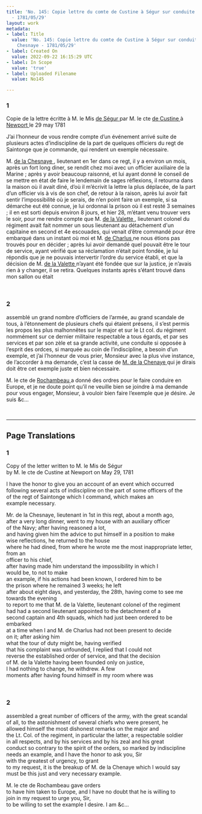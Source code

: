 ```yaml
---
title: 'No. 145: Copie lettre du comte de Custine à Ségur sur conduite M. de la Chesnaye
  - 1781/05/29'
layout: work
metadata:
- label: Title
  value: 'No. 145: Copie lettre du comte de Custine à Ségur sur conduite M. de la
    Chesnaye - 1781/05/29'
- label: Created On
  value: 2022-09-22 16:15:29 UTC
- label: In Scope
  value: 'true'
- label: Uploaded Filename
  value: No145

---
```

<div class="pages">
<div id="page-32573124">
<h3><a name="page-32573124">1</a></h3>
<div class="page-content">
<p>Copie de la lettre écritte à M. le Mis <a href="../subjects/32163021" title=" de Ségur "> de Ségur </a> <span class="line-break"> </span>par M. le cte <a href="../subjects/32163069" title=" de Custine "> de Custine </a> à <a href="../subjects/32162914" title=" Newport "> Newport </a> le 29 may 1781</p>
<p>J’ai l’honneur de vous rendre compte d’un événement arrivé <span class="line-break"> </span>suite de plusieurs actes d’indiscipline de la part de quelques officiers <span class="line-break"> </span>du regt de Saintonge que je commande, qui rendent un <span class="line-break"> </span>exemple nécessaire.</p>
<p>M. <a href="../subjects/32163070" title=" de la Chesnaye "> de la Chesnaye </a>, lieutenant en 1er dans ce regt, il y a environ un mois, <span class="line-break"> </span>après un fort long diner, se rendit chez moi avec un officier auxiliaire <span class="line-break"> </span>de la Marine ; après y avoir beaucoup raisonné, et lui ayant <span class="line-break"> </span>donné le conseil de se mettre en état de faire le lendemain <span class="line-break"> </span>de sages  réflexions, il retourna dans la maison où il avait <span class="line-break"> </span>diné, d’où il m’écrivit la lettre la plus déplacée, de la part d’un <span class="line-break"> </span>officier vis à vis de son chef, de retour à la raison, après lui <span class="line-break"> </span>avoir fait sentir l’impossibilité où je serais, de n’en point faire <span class="line-break"> </span>un exemple, si sa démarche eut été connue, je lui ordonnai <span class="line-break"> </span>la prison où il est resté 3 semaines ; il en est sorti depuis <span class="line-break"> </span>environ 8 jours, et hier 28, m’étant venu trouver vers le soir, <span class="line-break"> </span>pour me rendre compte que M. <a href="../subjects/32163071" title=" de la Valette "> de la Valette </a>, lieutenant colonel du régiment <span class="line-break"> </span>avait fait nommer un sous lieutenant au détachement d'un <span class="line-break"> </span>capitaine en second et 4e escouades, qui venait d’être commandé <span class="line-break"> </span>pour être embarqué dans un instant où moi et M. <a href="../subjects/32163072" title=" de Charlus "> de Charlus </a> ne nous étions <span class="line-break"> </span>pas trouvés pour en décider ; après lui avoir demandé <span class="line-break"> </span>quel pouvait être le tour de service, ayant vérifié que <span class="line-break"> </span>sa réclamation n’était point fondée, je lui répondis que je <span class="line-break"> </span>ne pouvais intervertir l’ordre du service établi, et que la <span class="line-break"> </span>décision de M. <a href="../subjects/32163071" title=" de la Valette "> de la Valette </a> n’ayant été fondée que sur la <span class="line-break"> </span>justice, je n’avais rien à y changer, il se retira. Quelques <span class="line-break"> </span>instants après s’étant trouvé dans mon sallon ou était </p>
</div>
</div>
<br />
<div id="page-32573125">
<h3><a name="page-32573125">2</a></h3>
<div class="page-content">
<p>assemblé un grand nombre d’officiers de l’armée, au grand scandale <span class="line-break"> </span>de tous, à l’étonnement de plusieurs chefs qui étaient présens, il <span class="line-break"> </span>s’est permis les propos les plus malhonnêtes sur le major et sur le <span class="line-break"> </span>Lt col. du régiment nommément sur ce dernier militaire respectable <span class="line-break"> </span>a tous égards, et par ses services et par son zèle et sa grande <span class="line-break"> </span>activité, une conduite si opposée à l’esprit des ordces, si marquée <span class="line-break"> </span>au coin de l’indiscipline, a besoin d’un exemple, et j’ai l’honneur<span class="line-break"> </span>de vous prier, Monsieur avec la plus vive instance, de l’accorder <span class="line-break"> </span>à ma demande, c’est la casse de <a href="../subjects/32163073" title=" M. de la Chenaye "> M. de la Chenaye </a> qui je dirais <span class="line-break"> </span>doit être cet exemple juste et bien nécessaire.</p>
<p>M. le cte de  <a href="../subjects/32162815" title=" Rochambeau "> Rochambeau </a> a donné des ordres pour le <span class="line-break"> </span>faire conduire en Europe, et je ne doute point qu’il ne veuille <span class="line-break"> </span>bien se joindre à ma demande pour vous engager, Monsieur, <span class="line-break"> </span>à vouloir bien faire l’exemple que je désire. Je suis &amp;c... <span class="line-break"> </span></p>
</div>
</div>
<br />
</div>
<hr />
<h2 class="divider">Page Translations</h2>
<div class="pages">
<div id="translation-32573124">
<h3>1</h3>
<div class="page-content">
<p>Copy of the letter written to M. le Mis de Ségur<br/>
by M. le cte de Custine at Newport on May 29, 1781</p>
<p>I have the honor to give you an account of an event which occurred<br/>
following several acts of indiscipline on the part of some officers of the<br/>
of the regt of Saintonge which I command, which makes an<br/>
example necessary.</p>
<p>Mr. de la Chesnaye, lieutenant in 1st in this regt, about a month ago,<br/>
after a very long dinner, went to my house with an auxiliary officer <br/>
of the Navy; after having reasoned a lot, <br/>
and having given him the advice to put himself in a position to make <br/>
wise reflections, he returned to the house <br/>
where he had dined, from where he wrote me the most inappropriate letter, from an<br/>
officer to his chief, <br/>
after having made him understand the impossibility in which I<br/>
would be, to not to make <br/>
an example, if his actions had been known, I ordered him to be<br/>
the prison where he remained 3 weeks; he left <br/>
after about eight days, and yesterday, the 28th, having come to see me towards the evening<br/>
to report to me that M. de la Valette, lieutenant colonel of the regiment<br/>
had had a second lieutenant appointed to the detachment of a<br/>
second captain and 4th squads, which had just been ordered to be embarked<br/>
at a time when I and M. de Charlus had not been present to decide<br/>
on it; after asking him <br/>
what the tour of duty might be, having verified <br/>
that his complaint was unfounded, I replied that I could not<br/>
reverse the established order of service, and that the decision<br/>
of M. de la Valette having been founded only on justice, <br/>
I had nothing to change, he withdrew. A few<br/>
moments after having found himself in my room where was</p>
</div>
</div>
<br />
<div id="translation-32573125">
<h3>2</h3>
<div class="page-content">
<p>assembled a great number of officers of the army, with the great scandal <br/>
of all, to the astonishment of several chiefs who were present, he <br/>
allowed himself the most dishonest remarks on the major and <br/>
the Lt. Col. of the regiment, in particular the latter, a respectable soldier <br/>
in all respects, and by his services and by his zeal and his great <br/>
conduct so contrary to the spirit of the orders, so marked by indiscipline <br/>
needs an example, and I have the honor to ask you, Sir<br/>
with the greatest of urgency, to grant <br/>
to my request, it is the breakup of M. de la Chenaye which I would say <br/>
must be this just and very necessary example.</p>
<p>M. le cte de Rochambeau gave orders <br/>
to have him taken to Europe, and I have no doubt that he is willing to <br/>
join in my request to urge you, Sir, <br/>
to be willing to set the example I desire. I am &amp;c... </p>
</div>
</div>
<br />
</div>
